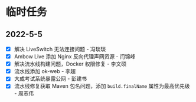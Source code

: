 # 临时任务

## 2022-5-5

* [x] 解决 LiveSwitch 无法连接问题 - 冯琰琰
* [x] Ambow Live 添加 Nginx 反向代理声网资源 - 闫锦峰
* [x] 解决流水线构建问题，Docker 权限修复 - 李文硕
* [x] 流水线添加 ok-web - 李超
* [x] 大成考试系统暴露公网 - 彭建书
* [x] 流水线修复获取 Maven 包名问题，添加  `build.finalName` 属性为最高优先级 - 周志伟